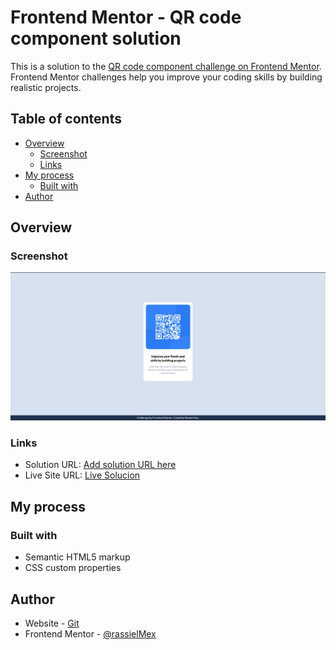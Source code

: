 # Frontend Mentor - QR code component solution

This is a solution to the [QR code component challenge on Frontend Mentor](https://www.frontendmentor.io/challenges/qr-code-component-iux_sIO_H). Frontend Mentor challenges help you improve your coding skills by building realistic projects.

## Table of contents

- [Overview](#overview)
  - [Screenshot](#screenshot)
  - [Links](#links)
- [My process](#my-process)
  - [Built with](#built-with)
- [Author](#author)

## Overview

### Screenshot

![](./images/screenshot.png)

### Links

- Solution URL: [Add solution URL here](https://your-solution-url.com)
- Live Site URL: [Live Solucion](https://rassielmex.github.io/qrCodeMain/)

## My process

### Built with

- Semantic HTML5 markup
- CSS custom properties

## Author

- Website - [Git](https://github.com/RassielMex)
- Frontend Mentor - [@rassielMex](https://www.frontendmentor.io/profile/RassielMex)
